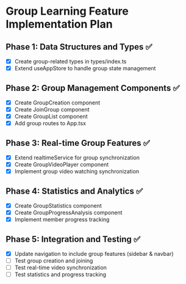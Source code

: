 # Group Learning Feature Implementation Plan

## Phase 1: Data Structures and Types ✅
- [x] Create group-related types in types/index.ts
- [x] Extend useAppStore to handle group state management

## Phase 2: Group Management Components ✅
- [x] Create GroupCreation component
- [x] Create JoinGroup component
- [x] Create GroupList component
- [x] Add group routes to App.tsx

## Phase 3: Real-time Group Features ✅
- [x] Extend realtimeService for group synchronization
- [x] Create GroupVideoPlayer component
- [x] Implement group video watching synchronization

## Phase 4: Statistics and Analytics ✅
- [x] Create GroupStatistics component
- [x] Create GroupProgressAnalysis component
- [x] Implement member progress tracking

## Phase 5: Integration and Testing ✅
- [x] Update navigation to include group features (sidebar & navbar)
- [ ] Test group creation and joining
- [ ] Test real-time video synchronization
- [ ] Test statistics and progress tracking
